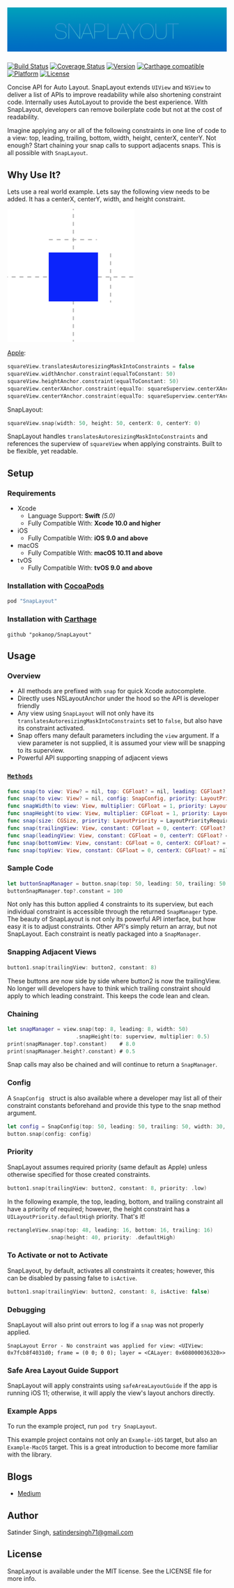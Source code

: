 # [![SnapLayout](https://github.com/pokanop/SnapLayout/blob/master/Assets/snapLayout.png?raw=true)](#)
[![Build Status](https://travis-ci.org/pokanop/SnapLayout.svg?branch=master)](https://travis-ci.org/pokanop/SnapLayout)
[![Coverage Status](https://coveralls.io/repos/github/pokanop/SnapLayout/badge.svg?branch=master)](https://coveralls.io/github/pokanop/SnapLayout?branch=master)
[![Version](https://img.shields.io/cocoapods/v/SnapLayout.svg?style=flat)](http://cocoapods.org/pods/SnapLayout)
[![Carthage compatible](https://img.shields.io/badge/Carthage-compatible-4BC51D.svg?style=flat)](https://github.com/Carthage/Carthage)
[![Platform](https://img.shields.io/cocoapods/p/SnapLayout.svg?style=flat)](http://cocoapods.org/pods/SnapLayout)
[![License](https://img.shields.io/cocoapods/l/SnapLayout.svg?style=flat)](https://github.com/pokanop/SnapLayout/blob/master/LICENSE)

Concise API for Auto Layout. SnapLayout extends `UIView` and `NSView` to deliver a list of APIs to improve readability while also shortening constraint code. Internally uses AutoLayout to provide the best experience. With SnapLayout, developers can remove boilerplate code but not at the cost of readability.

Imagine applying any or all of the following constraints in one line of code to a view: top, leading, trailing, bottom, width, height, centerX, centerY. Not enough? Start chaining your snap calls to support adjacents snaps. This is all possible with `SnapLayout`.

## Why Use It?
Lets use a real world example. Lets say the following view needs to be added. It has a centerX, centerY, width, and height constraint.
 
![SnapLayout](https://github.com/pokanop/SnapLayout/blob/master/Assets/exampleView.png?raw=true)

[Apple](https://developer.apple.com/reference/uikit/nslayoutanchor):

```swift
squareView.translatesAutoresizingMaskIntoConstraints = false
squareView.widthAnchor.constraint(equalToConstant: 50)
squareView.heightAnchor.constraint(equalToConstant: 50)
squareView.centerXAnchor.constraint(equalTo: squareSuperview.centerXAnchor, constant: 0)
squareView.centerYAnchor.constraint(equalTo: squareSuperview.centerYAnchor, constant: 0)
```

SnapLayout:

```swift
squareView.snap(width: 50, height: 50, centerX: 0, centerY: 0)
```
SnapLayout handles `translatesAutoresizingMaskIntoConstraints` and references the superview of `squareView` when applying constraints. Built to be flexible, yet readable.

## Setup
### Requirements
* Xcode
  * Language Support: **Swift** *(5.0)*
  * Fully Compatible With: **Xcode 10.0 and higher**
* iOS
  * Fully Compatible With: **iOS 9.0 and above**
* macOS
  * Fully Compatible With: **macOS 10.11 and above**
* tvOS
  * Fully Compatible With: **tvOS 9.0 and above**

### Installation with [CocoaPods](http://cocoapods.org)

```ruby
pod "SnapLayout"
```

### Installation with [Carthage](https://github.com/Carthage/Carthage)
```
github "pokanop/SnapLayout"
```

## Usage

### Overview 

* All methods are prefixed with `snap` for quick Xcode autocomplete.
* Directly uses NSLayoutAnchor under the hood so the API is developer friendly
* Any view using `SnapLayout` will not only have its `translatesAutoresizingMaskIntoConstraints` set to `false`, but also have its constraint activated.
* Snap offers many default parameters including the `view` argument. If a view parameter is not supplied, it is assumed your view will be snapping to its superview.
* Powerful API supporting snapping of adjacent views


### [`Methods`](SnapLayout/Classes/SnapLayout.swift)
```swift
func snap(to view: View? = nil, top: CGFloat? = nil, leading: CGFloat? = nil, bottom: CGFloat? = nil, trailing: CGFloat? = nil, width: CGFloat? = nil, height: CGFloat? = nil, centerX: CGFloat? = nil, centerY: CGFloat? = nil, priority: LayoutPriority = LayoutPriorityRequired, isActive: Bool = true) -> SnapManager
func snap(to view: View? = nil, config: SnapConfig, priority: LayoutPriority = LayoutPriorityRequired, isActive: Bool = true) -> SnapManager
func snapWidth(to view: View, multiplier: CGFloat = 1, priority: LayoutPriority = LayoutPriorityRequired, isActive: Bool = true) -> SnapManager
func snapHeight(to view: View, multiplier: CGFloat = 1, priority: LayoutPriority = LayoutPriorityRequired, isActive: Bool = true) -> SnapManager
func snap(size: CGSize, priority: LayoutPriority = LayoutPriorityRequired, isActive: Bool = true) -> SnapManager
func snap(trailingView: View, constant: CGFloat = 0, centerY: CGFloat? = nil, priority: LayoutPriority = LayoutPriorityRequired, isActive: Bool = true) -> SnapManager
func snap(leadingView: View, constant: CGFloat = 0, centerY: CGFloat? = nil, priority: LayoutPriority = LayoutPriorityRequired, isActive: Bool = true) -> SnapManager
func snap(bottomView: View, constant: CGFloat = 0, centerX: CGFloat? = nil, priority: LayoutPriority = LayoutPriorityRequired, isActive: Bool = true) -> SnapManager
func snap(topView: View, constant: CGFloat = 0, centerX: CGFloat? = nil, priority: LayoutPriority = LayoutPriorityRequired, isActive: Bool = true) -> SnapManager
```

### Sample Code

```swift
let buttonSnapManager = button.snap(top: 50, leading: 50, trailing: 50, width: 30)
buttonSnapManager.top?.constant = 100
```
Not only has this button applied 4 constraints to its superview, but each individual constraint is accessible through the returned `SnapManager` type. The beauty of SnapLayout is not only its powerful API interface, but how easy it is to adjust constraints. Other API's simply return an array, but not SnapLayout. Each constraint is neatly packaged into a `SnapManager`.

### Snapping Adjacent Views
```swift
button1.snap(trailingView: button2, constant: 8)
```
These buttons are now side by side where button2 is now the trailingView. No longer will developers have to think which trailing constraint should apply to which leading constraint. This keeps the code lean and clean.

### Chaining
```swift
let snapManager = view.snap(top: 8, leading: 8, width: 50)
                      .snapHeight(to: superview, multiplier: 0.5)
print(snapManager.top?.constant)    # 8.0
print(snapManager.height?.constant) # 0.5
```
Snap calls may also be chained and will continue to return a `SnapManager`.
### Config
A `SnapConfig ` struct is also available where a developer may list all of their constraint constants beforehand and provide this type to the snap method argument.

```swift
let config = SnapConfig(top: 50, leading: 50, trailing: 50, width: 30, centerX: 0)
button.snap(config: config)
```

### Priority
SnapLayout assumes required priority (same default as Apple) unless otherwise specified for those created constraints.

```swift
button1.snap(trailingView: button2, constant: 8, priority: .low)
```

In the following example, the top, leading, bottom, and trailing constraint all have a priority of required; however, the height constraint has a `UILayoutPriority.defaultHigh` priority. That's it!

```swift
rectangleView.snap(top: 48, leading: 16, bottom: 16, trailing: 16)
             .snap(height: 40, priority: .defaultHigh)
```

### To Activate or not to Activate
SnapLayout, by default, activates all constraints it creates; however, this can be disabled by passing false to `isActive`.

```swift
button1.snap(trailingView: button2, constant: 8, isActive: false)
```

### Debugging
SnapLayout will also print out errors to log if a `snap` was not properly applied.

```
SnapLayout Error - No constraint was applied for view: <UIView: 0x7fcb8f4031d0; frame = (0 0; 0 0); layer = <CALayer: 0x608000036320>>
```

### Safe Area Layout Guide Support
SnapLayout will apply constraints using `safeAreaLayoutGuide` if the app is running iOS 11; otherwise, it will apply the view's layout anchors directly.

### Example Apps

To run the example project, run `pod try SnapLayout`.

This example project contains not only an `Example-iOS` target, but also an `Example-MacOS` target. This is a great introduction to become more familiar with the library.

## Blogs
- [Medium](https://medium.com/@satindersingh71/snaplayout-5758417ee9a0)

## Author

Satinder Singh, satindersingh71@gmail.com

## License

SnapLayout is available under the MIT license. See the LICENSE file for more info.
